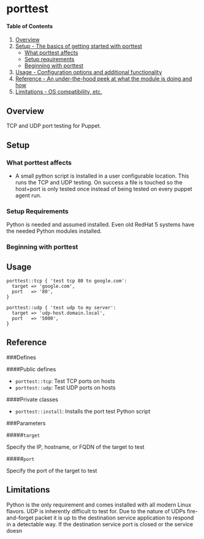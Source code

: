 # porttest

#### Table of Contents

1. [Overview](#overview)
2. [Setup - The basics of getting started with porttest](#setup)
    * [What porttest affects](#what-porttest-affects)
    * [Setup requirements](#setup-requirements)
    * [Beginning with porttest](#beginning-with-porttest)
3. [Usage - Configuration options and additional functionality](#usage)
4. [Reference - An under-the-hood peek at what the module is doing and how](#reference)
5. [Limitations - OS compatibility, etc.](#limitations)

## Overview

TCP and UDP port testing for Puppet.

## Setup

### What porttest affects

* A small python script is installed in a user configurable location. This runs the TCP and UDP testing. On success a file is touched so the host+port is only tested once instead of being tested on every puppet agent run.

### Setup Requirements

Python is needed and assumed installed. Even old RedHat 5 systems have the needed Python modules installed.

### Beginning with porttest

## Usage

~~~
porttest::tcp { 'test tcp 80 to google.com': 
  target => 'google.com', 
  port   => '80', 
}

porttest::udp { 'test udp to my server': 
  target => 'udp-host.domain.local', 
  port   => '5000', 
}
~~~

## Reference

###Defines

####Public defines
* `porttest::tcp`: Test TCP ports on hosts
* `porttest::udp`: Test UDP ports on hosts

####Private classes
* `porttest::install`: Installs the port test Python script

###Parameters

#####`target`

Specify the IP, hostname, or FQDN of the target to test

#####`port`

Specify the port of the target to test

## Limitations

Python is the only requirement and comes installed with all modern Linux flavors. UDP is inherently difficult to test for. Due to the nature of UDPs fire-and-forget packet it is up to the destination service application to respond in a detectable way. If the destination service port is closed or the service doesn